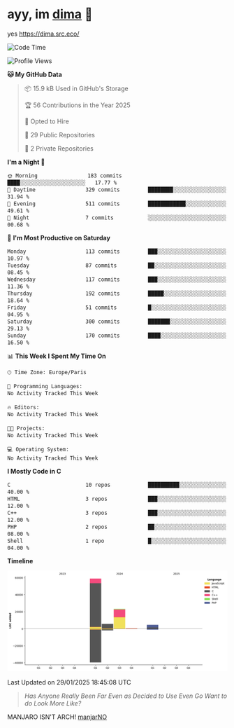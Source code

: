 # ayy, im [dima](https://dima.src.eco/) 👋

yes https://dima.src.eco/

<!--START_SECTION:waka-->
![Code Time](http://img.shields.io/badge/Code%20Time-0%20secs-blue)

![Profile Views](http://img.shields.io/badge/Profile%20Views-14-blue)

**🐱 My GitHub Data** 

> 📦 15.9 kB Used in GitHub's Storage 
 > 
> 🏆 56 Contributions in the Year 2025
 > 
> 💼 Opted to Hire
 > 
> 📜 29 Public Repositories 
 > 
> 🔑 2 Private Repositories 
 > 
**I'm a Night 🦉** 

```text
🌞 Morning                183 commits         ████░░░░░░░░░░░░░░░░░░░░░   17.77 % 
🌆 Daytime                329 commits         ████████░░░░░░░░░░░░░░░░░   31.94 % 
🌃 Evening                511 commits         ████████████░░░░░░░░░░░░░   49.61 % 
🌙 Night                  7 commits           ░░░░░░░░░░░░░░░░░░░░░░░░░   00.68 % 
```
📅 **I'm Most Productive on Saturday** 

```text
Monday                   113 commits         ███░░░░░░░░░░░░░░░░░░░░░░   10.97 % 
Tuesday                  87 commits          ██░░░░░░░░░░░░░░░░░░░░░░░   08.45 % 
Wednesday                117 commits         ███░░░░░░░░░░░░░░░░░░░░░░   11.36 % 
Thursday                 192 commits         █████░░░░░░░░░░░░░░░░░░░░   18.64 % 
Friday                   51 commits          █░░░░░░░░░░░░░░░░░░░░░░░░   04.95 % 
Saturday                 300 commits         ███████░░░░░░░░░░░░░░░░░░   29.13 % 
Sunday                   170 commits         ████░░░░░░░░░░░░░░░░░░░░░   16.50 % 
```


📊 **This Week I Spent My Time On** 

```text
🕑︎ Time Zone: Europe/Paris

💬 Programming Languages: 
No Activity Tracked This Week

🔥 Editors: 
No Activity Tracked This Week

🐱‍💻 Projects: 
No Activity Tracked This Week

💻 Operating System: 
No Activity Tracked This Week
```

**I Mostly Code in C** 

```text
C                        10 repos            ██████████░░░░░░░░░░░░░░░   40.00 % 
HTML                     3 repos             ███░░░░░░░░░░░░░░░░░░░░░░   12.00 % 
C++                      3 repos             ███░░░░░░░░░░░░░░░░░░░░░░   12.00 % 
PHP                      2 repos             ██░░░░░░░░░░░░░░░░░░░░░░░   08.00 % 
Shell                    1 repo              █░░░░░░░░░░░░░░░░░░░░░░░░   04.00 % 
```



**Timeline**

![Lines of Code chart](https://raw.githubusercontent.com/dimalmfao/dimalmfao/main/assets/bar_graph.png)


 Last Updated on 29/01/2025 18:45:08 UTC
<!--END_SECTION:waka-->

> *Has Anyone Really Been Far Even as Decided to Use Even Go Want to do Look More Like?*

MANJARO ISN'T ARCH! [manjarNO](https://github.com/bluskript/manjarno)

<!--
**dimaaac/dimaaac** is a ✨ _special_ ✨ repository because its `README.md` (this file) appears on your GitHub profile.

Here are some ideas to get you started:

- 🔭 I’m currently working on ...
- 🌱 I’m currently learning ...
- 👯 I’m looking to collaborate on ...
- 🤔 I’m looking for help with ...
- 💬 Ask me about ...
- 📫 How to reach me: ...
- 😄 Pronouns: ...
- ⚡ Fun fact: ...
-->
